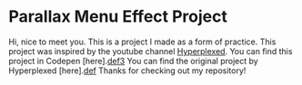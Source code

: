 # Parallax Menu Effect Project
Hi, nice to meet you. This is a project I made as a form of practice. This project was inspired by the youtube channel [Hyperplexed][def2].
You can find this project in Codepen [here].[def3]
You can find the original project by Hyperplexed [here].[def]
Thanks for checking out my repository!

[def]: https://codepen.io/Hyperplexed/full/bGvejNY
[def2]: https://www.youtube.com/c/Hyperplexed
[def3]: https://codepen.io/AsashikiShuri/full/xxaWBdO
